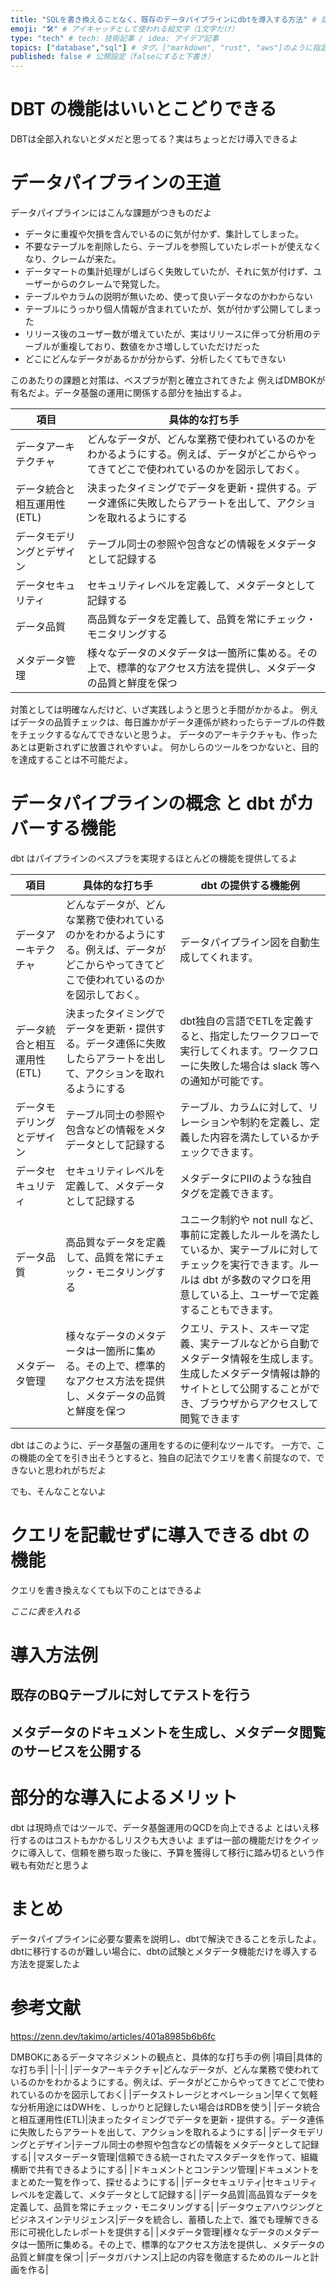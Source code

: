 ```yaml
---
title: "SQLを書き換えることなく、既存のデータパイプラインにdbtを導入する方法" # 記事のタイトル
emoji: "🛠️" # アイキャッチとして使われる絵文字（1文字だけ）
type: "tech" # tech: 技術記事 / idea: アイデア記事
topics: ["database","sql"] # タグ。["markdown", "rust", "aws"]のように指定する
published: false # 公開設定（falseにすると下書き）
---
```


# DBT の機能はいいとこどりできる
DBTは全部入れないとダメだと思ってる？実はちょっとだけ導入できるよ

# データパイプラインの王道
データパイプラインにはこんな課題がつきものだよ

- データに重複や欠損を含んでいるのに気が付かず、集計してしまった。
- 不要なテーブルを削除したら、テーブルを参照していたレポートが使えなくなり、クレームが来た。
- データマートの集計処理がしばらく失敗していたが、それに気が付けず、ユーザーからのクレームで発覚した。
- テーブルやカラムの説明が無いため、使って良いデータなのかわからない
- テーブルにうっかり個人情報が含まれていたが、気が付かず公開してしまった
- リリース後のユーザー数が増えていたが、実はリリースに伴って分析用のテーブルが重複しており、数値をかさ増ししていただけだった
- どこにどんなデータがあるかが分からず、分析したくてもできない

このあたりの課題と対策は、ベスプラが割と確立されてきたよ
例えばDMBOKが有名だよ。データ基盤の運用に関係する部分を抽出するよ。

|項目|具体的な打ち手|
|-|-|
|データアーキテクチャ|どんなデータが、どんな業務で使われているのかをわかるようにする。例えば、データがどこからやってきてどこで使われているのかを図示しておく。|
|データ統合と相互運用性(ETL)|決まったタイミングでデータを更新・提供する。データ連係に失敗したらアラートを出して、アクションを取れるようにする|
|データモデリングとデザイン|テーブル同士の参照や包含などの情報をメタデータとして記録する|
|データセキュリティ|セキュリティレベルを定義して、メタデータとして記録する|
|データ品質|高品質なデータを定義して、品質を常にチェック・モニタリングする|
|メタデータ管理|様々なデータのメタデータは一箇所に集める。その上で、標準的なアクセス方法を提供し、メタデータの品質と鮮度を保つ|

対策としては明確なんだけど、いざ実践しようと思うと手間がかかるよ。
例えばデータの品質チェックは、毎日誰かがデータ連係が終わったらテーブルの件数をチェックするなんてできないと思うよ。
データのアーキテクチャも、作ったあとは更新されずに放置されやすいよ。
何かしらのツールをつかないと、目的を達成することは不可能だよ。

# データパイプラインの概念 と dbt がカバーする機能
dbt はパイプラインのベスプラを実現するほとんどの機能を提供してるよ

|項目|具体的な打ち手|dbt の提供する機能例
|-|-|-|
|データアーキテクチャ|どんなデータが、どんな業務で使われているのかをわかるようにする。例えば、データがどこからやってきてどこで使われているのかを図示しておく。|データパイプライン図を自動生成してくれます。|
|データ統合と相互運用性(ETL)|決まったタイミングでデータを更新・提供する。データ連係に失敗したらアラートを出して、アクションを取れるようにする|dbt独自の言語でETLを定義すると、指定したワークフローで実行してくれます。ワークフローに失敗した場合は slack 等への通知が可能です。
|データモデリングとデザイン|テーブル同士の参照や包含などの情報をメタデータとして記録する|テーブル、カラムに対して、リレーションや制約を定義し、定義した内容を満たしているかチェックできます。|
|データセキュリティ|セキュリティレベルを定義して、メタデータとして記録する|メタデータにPIIのような独自タグを定義できます。|
|データ品質|高品質なデータを定義して、品質を常にチェック・モニタリングする|ユニーク制約や not null など、事前に定義したルールを満たしているか、実テーブルに対してチェックを実行できます。ルールは dbt が多数のマクロを用意している上、ユーザーで定義することもできます。|
|メタデータ管理|様々なデータのメタデータは一箇所に集める。その上で、標準的なアクセス方法を提供し、メタデータの品質と鮮度を保つ|クエリ、テスト、スキーマ定義、実テーブルなどから自動でメタデータ情報を生成します。生成したメタデータ情報は静的サイトとして公開することができ、ブラウザからアクセスして閲覧できます|

dbt はこのように、データ基盤の運用をするのに便利なツールです。
一方で、この機能の全てを引き出そうとすると、独自の記法でクエリを書く前提なので、できないと思われがちだよ

でも、そんなことないよ



# クエリを記載せずに導入できる dbt の機能
クエリを書き換えなくても以下のことはできるよ

*ここに表を入れる*

# 導入方法例
## 既存のBQテーブルに対してテストを行う
## メタデータのドキュメントを生成し、メタデータ閲覧のサービスを公開する

# 部分的な導入によるメリット
dbt は現時点ではツールで、データ基盤運用のQCDを向上できるよ
とはいえ移行するのはコストもかかるしリスクも大きいよ
まずは一部の機能だけをクイックに導入して、信頼を勝ち取った後に、予算を獲得して移行に踏み切るという作戦も有効だと思うよ

# まとめ
データパイプラインに必要な要素を説明し、dbtで解決できることを示したよ。
dbtに移行するのが難しい場合に、dbtの試験とメタデータ機能だけを導入する方法を提案したよ

# 参考文献
https://zenn.dev/takimo/articles/401a8985b6b6fc

DMBOKにあるデータマネジメントの観点と、具体的な打ち手の例
|項目|具体的な打ち手|
|-|-|
|データアーキテクチャ|どんなデータが、どんな業務で使われているのかをわかるようにする。例えば、データがどこからやってきてどこで使われているのかを図示しておく|
|データストレージとオペレーション|早くて気軽な分析用途にはDWHを、しっかりと記録したい場合はRDBを使う|
|データ統合と相互運用性(ETL)|決まったタイミングでデータを更新・提供する。データ連係に失敗したらアラートを出して、アクションを取れるようにする|
|データモデリングとデザイン|テーブル同士の参照や包含などの情報をメタデータとして記録する|
|マスターデータ管理|信頼できる統一されたマスタデータを作って、組織横断で共有できるようにする|
|ドキュメントとコンテンツ管理|ドキュメントをまとめた一覧を作って、探せるようにする|
|データセキュリティ|セキュリティレベルを定義して、メタデータとして記録する|
|データ品質|高品質なデータを定義して、品質を常にチェック・モニタリングする|
|データウェアハウジングとビジネスインテリジェンス|データを統合し、蓄積した上で、誰でも理解できる形に可視化したレポートを提供する|
|メタデータ管理|様々なデータのメタデータは一箇所に集める。その上で、標準的なアクセス方法を提供し、メタデータの品質と鮮度を保つ|
|データガバナンス|上記の内容を徹底するためのルールと計画を作る|
